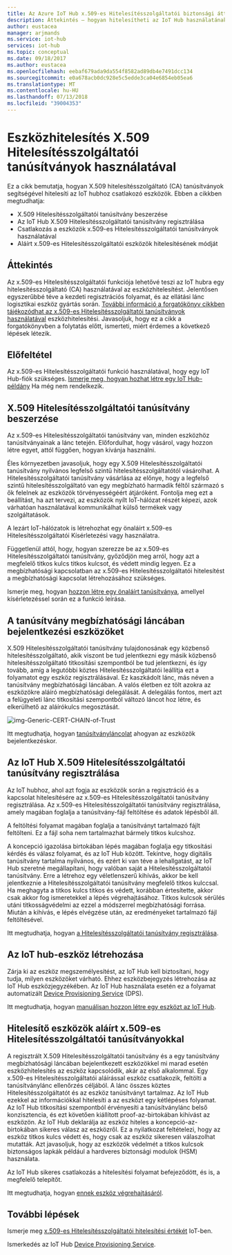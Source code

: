 ```yaml
---
title: Az Azure IoT Hub x.509-es Hitelesítésszolgáltatói biztonsági áttekintése |} A Microsoft Docs
description: Áttekintés – hogyan hitelesítheti az IoT Hub használatának hitelesítésszolgáltatók X.509-eszközök.
author: eustacea
manager: arjmands
ms.service: iot-hub
services: iot-hub
ms.topic: conceptual
ms.date: 09/18/2017
ms.author: eustacea
ms.openlocfilehash: eebaf679ada9da554f8582ad89db4e7491dcc134
ms.sourcegitcommit: e0a678acb0dc928e5c5edde3ca04e6854eb05ea6
ms.translationtype: MT
ms.contentlocale: hu-HU
ms.lasthandoff: 07/13/2018
ms.locfileid: "39004353"
---
```

# <a name="device-authentication-using-x509-ca-certificates"></a>Eszközhitelesítés X.509 Hitelesítésszolgáltatói tanúsítványok használatával

Ez a cikk bemutatja, hogyan X.509 hitelesítésszolgáltató (CA) tanúsítványok segítségével hitelesíti az IoT hubhoz csatlakozó eszközök.  Ebben a cikkben megtudhatja:

* X.509 Hitelesítésszolgáltatói tanúsítvány beszerzése
* Az IoT Hub X.509 Hitelesítésszolgáltatói tanúsítvány regisztrálása
* Csatlakozás a eszközök x.509-es Hitelesítésszolgáltatói tanúsítványok használatával
* Aláírt x.509-es Hitelesítésszolgáltatói eszközök hitelesítésének módját

## <a name="overview"></a>Áttekintés

Az x.509-es Hitelesítésszolgáltatói funkciója lehetővé teszi az IoT hubra egy hitelesítésszolgáltató (CA) használatával az eszközhitelesítést. Jelentősen egyszerűbbé téve a kezdeti regisztrációs folyamat, és az ellátási lánc logisztikai eszköz gyártás során. [További információ a forgatókönyv cikkben tájékozódhat az x.509-es Hitelesítésszolgáltatói tanúsítványok használatával](iot-hub-x509ca-concept.md) eszközhitelesítési.  Javasoljuk, hogy ez a cikk a forgatókönyvben a folytatás előtt, ismerteti, miért érdemes a következő lépések létezik.

## <a name="prerequisite"></a>Előfeltétel

Az x.509-es Hitelesítésszolgáltatói funkció használatával, hogy egy IoT Hub-fiók szükséges.  [Ismerje meg, hogyan hozhat létre egy IoT Hub-példány](iot-hub-csharp-csharp-getstarted.md) Ha még nem rendelkezik.

## <a name="how-to-get-an-x509-ca-certificate"></a>X.509 Hitelesítésszolgáltatói tanúsítvány beszerzése

Az x.509-es Hitelesítésszolgáltatói tanúsítvány van, minden eszközhöz tanúsítványainak a lánc tetején.  Előfordulhat, hogy vásárol, vagy hozzon létre egyet, attól függően, hogyan kívánja használni.

Éles környezetben javasoljuk, hogy egy X.509 Hitelesítésszolgáltatói tanúsítvány nyilvános legfelső szintű hitelesítésszolgáltatótól vásárolhat. A Hitelesítésszolgáltatói tanúsítvány vásárlása az előnye, hogy a legfelső szintű hitelesítésszolgáltató van egy megbízható harmadik féltől származó s ők felelnek az eszközök törvényességéért átjáróként. Fontolja meg ezt a beállítást, ha azt tervezi, az eszközök nyílt IoT-hálózat részét képezi, azok várhatóan használatával kommunikálhat külső termékek vagy szolgáltatások.

A lezárt IoT-hálózatok is létrehozhat egy önaláírt x.509-es Hitelesítésszolgáltatói Kísérletezési vagy használatra.

Függetlenül attól, hogy, hogyan szerezze be az x.509-es Hitelesítésszolgáltatói tanúsítvány, győződjön meg arról, hogy azt a megfelelő titkos kulcs titkos kulcsot, és védett mindig legyen.  Ez a megbízhatósági kapcsolatban az x.509-es Hitelesítésszolgáltatói hitelesítést a megbízhatósági kapcsolat létrehozásához szükséges. 

Ismerje meg, hogyan [hozzon létre egy önaláírt tanúsítványa](https://github.com/Azure/azure-iot-sdk-c/blob/master/tools/CACertificates/CACertificateOverview.md), amellyel kísérletezéssel során ez a funkció leírása.

## <a name="sign-devices-into-the-certificate-chain-of-trust"></a>A tanúsítvány megbízhatósági láncában bejelentkezési eszközöket

X.509 Hitelesítésszolgáltatói tanúsítvány tulajdonosának egy közbenső hitelesítésszolgáltató, akik viszont be tud jelentkezni egy másik közbenső hitelesítésszolgáltató titkosítási szempontból be tud jelentkezni, és így tovább, amíg a legutóbbi köztes Hitelesítésszolgáltatói leállítja ezt a folyamatot egy eszköz regisztrálásával. Ez kaszkádolt lánc, más néven a tanúsítvány megbízhatósági láncában. A valós életben ez tölt azokra az eszközökre aláíró megbízhatósági delegálását. A delegálás fontos, mert azt a felügyeleti lánc titkosítási szempontból változó láncot hoz létre, és elkerülhető az aláírókulcs megosztását.

![img-Generic-CERT-CHAIN-of-Trust](./media/generic-cert-chain-of-trust.png)

Itt megtudhatja, hogyan [tanúsítványláncolat](https://github.com/Azure/azure-iot-sdk-c/blob/master/tools/CACertificates/CACertificateOverview.md) ahogyan az eszközök bejelentkezéskor.

## <a name="how-to-register-the-x509-ca-certificate-to-iot-hub"></a>Az IoT Hub X.509 Hitelesítésszolgáltatói tanúsítvány regisztrálása

Az IoT hubhoz, ahol azt fogja az eszközök során a regisztráció és a kapcsolat hitelesítésére az x.509-es Hitelesítésszolgáltatói tanúsítvány regisztrálása.  Az x.509-es Hitelesítésszolgáltatói tanúsítvány regisztrálása, amely magában foglalja a tanúsítvány-fájl feltöltése és adatok lépésből áll.

A feltöltési folyamat magában foglalja a tanúsítványt tartalmazó fájlt feltölteni.  Ez a fájl soha nem tartalmazhat bármely titkos kulcshoz.

A koncepció igazolása birtokában lépés magában foglalja egy titkosítási kérdés és válasz folyamat, és az IoT Hub között.  Tekintve, hogy digitális tanúsítvány tartalma nyilvános, és ezért ki van téve a lehallgatást, az IoT Hub szeretné megállapítani, hogy valóban saját a Hitelesítésszolgáltatói tanúsítvány.  Erre a létrehoz egy véletlenszerű kihívás, akkor be kell jelentkeznie a Hitelesítésszolgáltatói tanúsítvány megfelelő titkos kulccsal.  Ha meghagyta a titkos kulcs titkos és védett, korábban értesítette, akkor csak akkor fog ismeretekkel a lépés végrehajtásához. Titkos kulcsok sérülés utáni titkosságvédelmi az ezzel a módszerrel megbízhatósági forrása.  Miután a kihívás, e lépés elvégzése után, az eredményeket tartalmazó fájl feltöltésével.

Itt megtudhatja, hogyan [a Hitelesítésszolgáltatói tanúsítvány regisztrálása](iot-hub-security-x509-get-started.md#registercerts).

## <a name="how-to-create-a-device-on-iot-hub"></a>Az IoT hub-eszköz létrehozása

Zárja ki az eszköz megszemélyesítést, az IoT Hub kell biztosítani, hogy tudja, milyen eszközöket várható.  Ehhez eszközbejegyzés létrehozása az IoT Hub eszközjegyzékében.  Az IoT Hub használata esetén ez a folyamat automatizált [Device Provisioning Service](https://azure.microsoft.com/blog/azure-iot-hub-device-provisioning-service-preview-automates-device-connection-configuration/) (DPS). 

Itt megtudhatja, hogyan [manuálisan hozzon létre egy eszközt az IoT Hub](iot-hub-security-x509-get-started.md#createdevice).

## <a name="authenticating-devices-signed-with-x509-ca-certificates"></a>Hitelesítő eszközök aláírt x.509-es Hitelesítésszolgáltatói tanúsítványokkal

A regisztrált X.509 Hitelesítésszolgáltatói tanúsítvány és a egy tanúsítvány megbízhatósági láncában bejelentkezett eszközökkel mi marad esetén eszközhitelesítés az eszköz kapcsolódik, akár az első alkalommal.  Egy x.509-es Hitelesítésszolgáltatói aláírással eszköz csatlakozik, feltölti a tanúsítványlánc ellenőrzés céljából. A lánc összes köztes Hitelesítésszolgáltatót és az eszköz tanúsítványt tartalmaz.  Az IoT Hub ezekkel az információkkal hitelesíti a az eszközt egy kétlépéses folyamat.  Az IoT Hub titkosítási szempontból érvényesíti a tanúsítványlánc belső konzisztencia, és ezt követően kiállított proof-az-birtokában kihívást az eszközön.  Az IoT Hub deklarálja az eszköz hiteles a koncepció-az-birtokában sikeres válasz az eszközről.  Ez a nyilatkozat feltételezi, hogy az eszköz titkos kulcs védett és, hogy csak az eszköz sikeresen válaszolhat mutatták.  Azt javasoljuk, hogy az eszközök védelmét a titkos kulcsok biztonságos lapkák például a hardveres biztonsági modulok (HSM) használata.

Az IoT Hub sikeres csatlakozás a hitelesítési folyamat befejeződött, és is, a megfelelő telepítőt.

Itt megtudhatja, hogyan [ennek eszköz végrehajtásáról](iot-hub-security-x509-get-started.md#authenticatedevice).

## <a name="next-steps"></a>További lépések

Ismerje meg [x.509-es Hitelesítésszolgáltatói hitelesítési értékét](iot-hub-x509ca-concept.md) IoT-ben.

Ismerkedés az IoT Hub [Device Provisioning Service](https://docs.microsoft.com/azure/iot-dps/).

